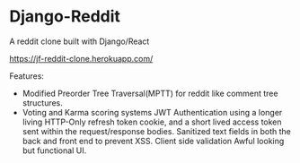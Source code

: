 # Django-Reddit

A reddit clone built with Django/React

https://jf-reddit-clone.herokuapp.com/

Features:
- Modified Preorder Tree Traversal(MPTT) for reddit like comment tree structures.
- Voting and Karma scoring systems
JWT Authentication using a longer living HTTP-Only refresh token cookie, and a short lived access token sent within the request/response bodies.
Sanitized text fields in both the back and front end to prevent XSS.
Client side validation
Awful looking but functional UI.
